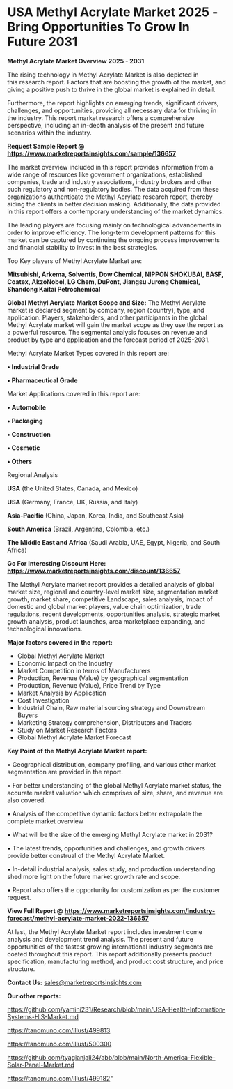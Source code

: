 # USA Methyl Acrylate Market 2025 -Bring Opportunities To Grow In Future 2031

<Strong> Methyl Acrylate Market Overview 2025 - 2031</strong>

The rising technology in Methyl Acrylate Market is also depicted in this research report. Factors that are boosting the growth of the market, and giving a positive push to thrive in the global market is explained in detail.

Furthermore, the report highlights on emerging trends, significant drivers, challenges, and opportunities, providing all necessary data for thriving in the industry. This report market research offers a comprehensive perspective, including an in-depth analysis of the present and future scenarios within the industry.

<strong>Request Sample Report @ <a href=https://www.marketreportsinsights.com/sample/136657>https://www.marketreportsinsights.com/sample/136657</a></strong>

The market overview included in this report provides information from a wide range of resources like government organizations, established companies, trade and industry associations, industry brokers and other such regulatory and non-regulatory bodies. The data acquired from these organizations authenticate the Methyl Acrylate research report, thereby aiding the clients in better decision making. Additionally, the data provided in this report offers a contemporary understanding of the market dynamics.

The leading players are focusing mainly on technological advancements in order to improve efficiency. The long-term development patterns for this market can be captured by continuing the ongoing process improvements and financial stability to invest in the best strategies.

Top Key players of Methyl Acrylate Market are:

<strong>Mitsubishi, Arkema, Solventis, Dow Chemical, NIPPON SHOKUBAI, BASF, Coatex, AkzoNobel, LG Chem, DuPont, Jiangsu Jurong Chemical, Shandong Kaitai Petrochemical</strong>

<strong><b>Global Methyl Acrylate Market Scope and Size:</b></strong>
The Methyl Acrylate market is declared segment by company, region (country), type, and application. Players, stakeholders, and other participants in the global Methyl Acrylate market will gain the market scope as they use the report as a powerful resource. The segmental analysis focuses on revenue and product by type and application and the forecast period of 2025-2031.

Methyl Acrylate Market Types covered in this report are:

<strong>• Industrial Grade

• Pharmaceutical Grade</strong>

Market Applications covered in this report are:

<strong>• Automobile

• Packaging

• Construction

• Cosmetic

• Others</strong> 

Regional Analysis

<strong>USA</strong> (the United States, Canada, and Mexico)

<strong>USA</strong> (Germany, France, UK, Russia, and Italy)

<strong>Asia-Pacific</strong> (China, Japan, Korea, India, and Southeast Asia)

<strong>South America</strong> (Brazil, Argentina, Colombia, etc.)

<strong>The Middle East and Africa</strong> (Saudi Arabia, UAE, Egypt, Nigeria, and South Africa)

<strong>Go For Interesting Discount Here: <a href=https://www.marketreportsinsights.com/discount/136657>https://www.marketreportsinsights.com/discount/136657</a></strong>

The Methyl Acrylate market report provides a detailed analysis of global market size, regional and country-level market size, segmentation market growth, market share, competitive Landscape, sales analysis, impact of domestic and global market players, value chain optimization, trade regulations, recent developments, opportunities analysis, strategic market growth analysis, product launches, area marketplace expanding, and technological innovations.

<strong><b>Major factors covered in the report:</b></strong>
<ul>
  <li>Global Methyl Acrylate Market </li>
  <li>Economic Impact on the Industry</li>
  <li>Market Competition in terms of Manufacturers</li>
  <li>Production, Revenue (Value) by geographical segmentation</li>
  <li>Production, Revenue (Value), Price Trend by Type</li>
  <li>Market Analysis by Application</li>
  <li>Cost Investigation</li>
  <li>Industrial Chain, Raw material sourcing strategy and Downstream Buyers</li>
  <li>Marketing Strategy comprehension, Distributors and Traders</li>
  <li>Study on Market Research Factors</li>
  <li>Global Methyl Acrylate Market Forecast</li>
</ul>

<strong><b>Key Point of the Methyl Acrylate Market report:</b></strong>

• Geographical distribution, company profiling, and various other market segmentation are provided in the report.

• For better understanding of the global Methyl Acrylate market status, the accurate market valuation which comprises of size, share, and revenue are also covered.

• Analysis of the competitive dynamic factors better extrapolate the complete market overview

• What will be the size of the emerging Methyl Acrylate market in 2031?

• The latest trends, opportunities and challenges, and growth drivers provide better construal of the Methyl Acrylate Market.

• In-detail industrial analysis, sales study, and production understanding shed more light on the future market growth rate and scope.

• Report also offers the opportunity for customization as per the customer request.

<strong><b>View Full Report @ <a href=https://www.marketreportsinsights.com/industry-forecast/methyl-acrylate-market-2022-136657>https://www.marketreportsinsights.com/industry-forecast/methyl-acrylate-market-2022-136657</a></b></strong>


At last, the Methyl Acrylate Market report includes investment come analysis and development trend analysis. The present and future opportunities of the fastest growing international industry segments are coated throughout this report. This report additionally presents product specification, manufacturing method, and product cost structure, and price structure.

<strong>Contact Us:</strong>
sales@marketreportsinsights.com

<strong>Our other reports:</strong>

<a href=https://github.com/yamini231/Research/blob/main/USA-Health-Information-Systems-HIS-Market.md>https://github.com/yamini231/Research/blob/main/USA-Health-Information-Systems-HIS-Market.md</a>

<a href=https://tanomuno.com/illust/499813>https://tanomuno.com/illust/499813</a>

<a href=https://tanomuno.com/illust/500300>https://tanomuno.com/illust/500300</a>

<a href=https://github.com/tyagianjali24/abb/blob/main/North-America-Flexible-Solar-Panel-Market.md>https://github.com/tyagianjali24/abb/blob/main/North-America-Flexible-Solar-Panel-Market.md</a>

<a href=https://tanomuno.com/illust/499182>https://tanomuno.com/illust/499182</a>"

